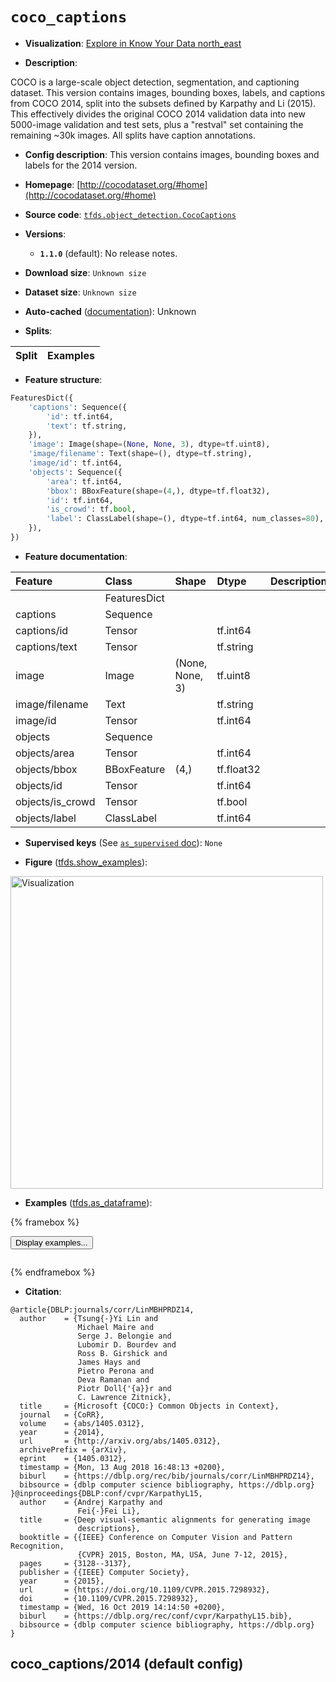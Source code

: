 <div itemscope itemtype="http://schema.org/Dataset">
  <div itemscope itemprop="includedInDataCatalog" itemtype="http://schema.org/DataCatalog">
    <meta itemprop="name" content="TensorFlow Datasets" />
  </div>
  <meta itemprop="name" content="coco_captions" />
  <meta itemprop="description" content="COCO is a large-scale object detection, segmentation, and&#10;captioning dataset. This version contains images, bounding boxes, labels, and&#10;captions from COCO 2014, split into the subsets defined by Karpathy and Li&#10;(2015). This effectively divides the original COCO 2014 validation data into&#10;new 5000-image validation and test sets, plus a &quot;restval&quot; set containing the&#10;remaining ~30k images. All splits have caption annotations.&#10;&#10;To use this dataset:&#10;&#10;```python&#10;import tensorflow_datasets as tfds&#10;&#10;ds = tfds.load(&#x27;coco_captions&#x27;, split=&#x27;train&#x27;)&#10;for ex in ds.take(4):&#10;  print(ex)&#10;```&#10;&#10;See [the guide](https://www.tensorflow.org/datasets/overview) for more&#10;informations on [tensorflow_datasets](https://www.tensorflow.org/datasets).&#10;&#10;&lt;img src=&quot;https://storage.googleapis.com/tfds-data/visualization/fig/coco_captions-2014-1.1.0.png&quot; alt=&quot;Visualization&quot; width=&quot;500px&quot;&gt;&#10;&#10;" />
  <meta itemprop="url" content="https://www.tensorflow.org/datasets/catalog/coco_captions" />
  <meta itemprop="sameAs" content="http://cocodataset.org/#home" />
  <meta itemprop="citation" content="@article{DBLP:journals/corr/LinMBHPRDZ14,&#10;  author    = {Tsung{-}Yi Lin and&#10;               Michael Maire and&#10;               Serge J. Belongie and&#10;               Lubomir D. Bourdev and&#10;               Ross B. Girshick and&#10;               James Hays and&#10;               Pietro Perona and&#10;               Deva Ramanan and&#10;               Piotr Doll{&#x27;{a}}r and&#10;               C. Lawrence Zitnick},&#10;  title     = {Microsoft {COCO:} Common Objects in Context},&#10;  journal   = {CoRR},&#10;  volume    = {abs/1405.0312},&#10;  year      = {2014},&#10;  url       = {http://arxiv.org/abs/1405.0312},&#10;  archivePrefix = {arXiv},&#10;  eprint    = {1405.0312},&#10;  timestamp = {Mon, 13 Aug 2018 16:48:13 +0200},&#10;  biburl    = {https://dblp.org/rec/bib/journals/corr/LinMBHPRDZ14},&#10;  bibsource = {dblp computer science bibliography, https://dblp.org}&#10;}@inproceedings{DBLP:conf/cvpr/KarpathyL15,&#10;  author    = {Andrej Karpathy and&#10;               Fei{-}Fei Li},&#10;  title     = {Deep visual-semantic alignments for generating image&#10;               descriptions},&#10;  booktitle = {{IEEE} Conference on Computer Vision and Pattern Recognition,&#10;               {CVPR} 2015, Boston, MA, USA, June 7-12, 2015},&#10;  pages     = {3128--3137},&#10;  publisher = {{IEEE} Computer Society},&#10;  year      = {2015},&#10;  url       = {https://doi.org/10.1109/CVPR.2015.7298932},&#10;  doi       = {10.1109/CVPR.2015.7298932},&#10;  timestamp = {Wed, 16 Oct 2019 14:14:50 +0200},&#10;  biburl    = {https://dblp.org/rec/conf/cvpr/KarpathyL15.bib},&#10;  bibsource = {dblp computer science bibliography, https://dblp.org}&#10;}" />
</div>

# `coco_captions`


*   **Visualization**:
    <a class="button button-with-icon" href="https://knowyourdata-tfds.withgoogle.com/#tab=STATS&dataset=coco_captions">
    Explore in Know Your Data
    <span class="material-icons icon-after" aria-hidden="true"> north_east
    </span> </a>

*   **Description**:

COCO is a large-scale object detection, segmentation, and captioning dataset.
This version contains images, bounding boxes, labels, and captions from COCO
2014, split into the subsets defined by Karpathy and Li (2015). This effectively
divides the original COCO 2014 validation data into new 5000-image validation
and test sets, plus a "restval" set containing the remaining ~30k images. All
splits have caption annotations.

*   **Config description**: This version contains images, bounding boxes and
    labels for the 2014 version.

*   **Homepage**: [http://cocodataset.org/#home](http://cocodataset.org/#home)

*   **Source code**:
    [`tfds.object_detection.CocoCaptions`](https://github.com/tensorflow/datasets/tree/master/tensorflow_datasets/object_detection/coco_captions.py)

*   **Versions**:

    *   **`1.1.0`** (default): No release notes.

*   **Download size**: `Unknown size`

*   **Dataset size**: `Unknown size`

*   **Auto-cached**
    ([documentation](https://www.tensorflow.org/datasets/performances#auto-caching)):
    Unknown

*   **Splits**:

Split | Examples
:---- | -------:

*   **Feature structure**:

```python
FeaturesDict({
    'captions': Sequence({
        'id': tf.int64,
        'text': tf.string,
    }),
    'image': Image(shape=(None, None, 3), dtype=tf.uint8),
    'image/filename': Text(shape=(), dtype=tf.string),
    'image/id': tf.int64,
    'objects': Sequence({
        'area': tf.int64,
        'bbox': BBoxFeature(shape=(4,), dtype=tf.float32),
        'id': tf.int64,
        'is_crowd': tf.bool,
        'label': ClassLabel(shape=(), dtype=tf.int64, num_classes=80),
    }),
})
```

*   **Feature documentation**:

Feature          | Class        | Shape           | Dtype      | Description
:--------------- | :----------- | :-------------- | :--------- | :----------
                 | FeaturesDict |                 |            |
captions         | Sequence     |                 |            |
captions/id      | Tensor       |                 | tf.int64   |
captions/text    | Tensor       |                 | tf.string  |
image            | Image        | (None, None, 3) | tf.uint8   |
image/filename   | Text         |                 | tf.string  |
image/id         | Tensor       |                 | tf.int64   |
objects          | Sequence     |                 |            |
objects/area     | Tensor       |                 | tf.int64   |
objects/bbox     | BBoxFeature  | (4,)            | tf.float32 |
objects/id       | Tensor       |                 | tf.int64   |
objects/is_crowd | Tensor       |                 | tf.bool    |
objects/label    | ClassLabel   |                 | tf.int64   |

*   **Supervised keys** (See
    [`as_supervised` doc](https://www.tensorflow.org/datasets/api_docs/python/tfds/load#args)):
    `None`

*   **Figure**
    ([tfds.show_examples](https://www.tensorflow.org/datasets/api_docs/python/tfds/visualization/show_examples)):

<img src="https://storage.googleapis.com/tfds-data/visualization/fig/coco_captions-2014-1.1.0.png" alt="Visualization" width="500px">

*   **Examples**
    ([tfds.as_dataframe](https://www.tensorflow.org/datasets/api_docs/python/tfds/as_dataframe)):

<!-- mdformat off(HTML should not be auto-formatted) -->

{% framebox %}

<button id="displaydataframe">Display examples...</button>
<div id="dataframecontent" style="overflow-x:auto"></div>
<script>
const url = "https://storage.googleapis.com/tfds-data/visualization/dataframe/coco_captions-2014-1.1.0.html";
const dataButton = document.getElementById('displaydataframe');
dataButton.addEventListener('click', async () => {
  // Disable the button after clicking (dataframe loaded only once).
  dataButton.disabled = true;

  const contentPane = document.getElementById('dataframecontent');
  try {
    const response = await fetch(url);
    // Error response codes don't throw an error, so force an error to show
    // the error message.
    if (!response.ok) throw Error(response.statusText);

    const data = await response.text();
    contentPane.innerHTML = data;
  } catch (e) {
    contentPane.innerHTML =
        'Error loading examples. If the error persist, please open '
        + 'a new issue.';
  }
});
</script>

{% endframebox %}

<!-- mdformat on -->

*   **Citation**:

```
@article{DBLP:journals/corr/LinMBHPRDZ14,
  author    = {Tsung{-}Yi Lin and
               Michael Maire and
               Serge J. Belongie and
               Lubomir D. Bourdev and
               Ross B. Girshick and
               James Hays and
               Pietro Perona and
               Deva Ramanan and
               Piotr Doll{'{a}}r and
               C. Lawrence Zitnick},
  title     = {Microsoft {COCO:} Common Objects in Context},
  journal   = {CoRR},
  volume    = {abs/1405.0312},
  year      = {2014},
  url       = {http://arxiv.org/abs/1405.0312},
  archivePrefix = {arXiv},
  eprint    = {1405.0312},
  timestamp = {Mon, 13 Aug 2018 16:48:13 +0200},
  biburl    = {https://dblp.org/rec/bib/journals/corr/LinMBHPRDZ14},
  bibsource = {dblp computer science bibliography, https://dblp.org}
}@inproceedings{DBLP:conf/cvpr/KarpathyL15,
  author    = {Andrej Karpathy and
               Fei{-}Fei Li},
  title     = {Deep visual-semantic alignments for generating image
               descriptions},
  booktitle = {{IEEE} Conference on Computer Vision and Pattern Recognition,
               {CVPR} 2015, Boston, MA, USA, June 7-12, 2015},
  pages     = {3128--3137},
  publisher = {{IEEE} Computer Society},
  year      = {2015},
  url       = {https://doi.org/10.1109/CVPR.2015.7298932},
  doi       = {10.1109/CVPR.2015.7298932},
  timestamp = {Wed, 16 Oct 2019 14:14:50 +0200},
  biburl    = {https://dblp.org/rec/conf/cvpr/KarpathyL15.bib},
  bibsource = {dblp computer science bibliography, https://dblp.org}
}
```


## coco_captions/2014 (default config)
